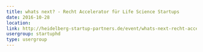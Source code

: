 ```yaml
---
title: whats next? - Recht Accelerator für Life Science Startups
date: 2016-10-28
location: 
link: http://heidelberg-startup-partners.de/event/whats-next-recht-accelerator-fuer-life-science-startups/
usergroup: startuphd
type: usergroup
---
```

